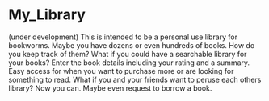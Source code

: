 # My_Library 
(under development)
This is intended to be a personal use library for bookworms.  Maybe you have dozens or even hundreds of books.  How do you keep track of them?
What if you could have a searchable library for your books?  Enter the book details including your rating and a summary.
Easy access for when you want to purchase more or are looking for something to read. 
What if you and your friends want to peruse each others library?  Now you can. Maybe even request to borrow a book.
